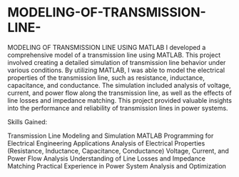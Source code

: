 # MODELING-OF-TRANSMISSION-LINE-
MODELING OF TRANSMISSION LINE  USING MATLAB
I developed a comprehensive model of a transmission line using MATLAB. This project involved creating a detailed simulation of transmission line behavior under various conditions. By utilizing MATLAB, I was able to model the electrical properties of the transmission line, such as resistance, inductance, capacitance, and conductance. The simulation included analysis of voltage, current, and power flow along the transmission line, as well as the effects of line losses and impedance matching. This project provided valuable insights into the performance and reliability of transmission lines in power systems.

Skills Gained:

Transmission Line Modeling and Simulation
MATLAB Programming for Electrical Engineering Applications
Analysis of Electrical Properties (Resistance, Inductance, Capacitance, Conductance)
Voltage, Current, and Power Flow Analysis
Understanding of Line Losses and Impedance Matching
Practical Experience in Power System Analysis and Optimization

